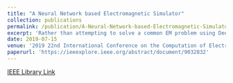 ```yaml
---
title: "A Neural Network based Electromagnetic Simulator"
collection: publications
permalink: /publication/A-Neural-Network-based-Electromagnetic-Simulator
excerpt: 'Rather than attempting to solve a common EM problem using Deep Learning, which has been done before, we focus on getting an extremely fast, but also accurate estimation'
date: 2019-07-15
venue: '2019 22nd International Conference on the Computation of Electromagnetic Fields (COMPUMAG)'
paperurl: 'https://ieeexplore.ieee.org/abstract/document/9032832'
---
```


[IEEE Library Link](https://ieeexplore.ieee.org/abstract/document/9032832)
